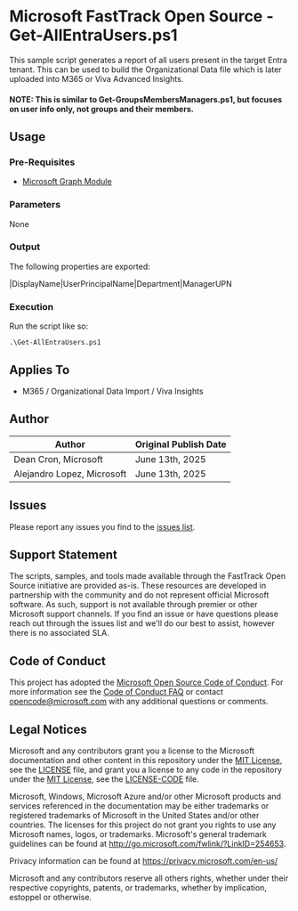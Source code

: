 # Microsoft FastTrack Open Source - Get-AllEntraUsers.ps1

This sample script generates a report of all users present in the target Entra tenant. This can be used to build the Organizational Data file which is later uploaded into M365 or Viva Advanced Insights.

#### NOTE: This is similar to Get-GroupsMembersManagers.ps1, but focuses on user info only, not groups and their members.

## Usage

### Pre-Requisites

- [Microsoft Graph Module](https://learn.microsoft.com/en-us/powershell/microsoftgraph/installation?view=graph-powershell-1.0) 

### Parameters

None

### Output

The following properties are exported:

|DisplayName|UserPrincipalName|Department|ManagerUPN 

### Execution

Run the script like so:

	.\Get-AllEntraUsers.ps1
    
## Applies To

- M365 / Organizational Data Import / Viva Insights 

## Author

|Author|Original Publish Date
|----|--------------------------
|Dean Cron, Microsoft|June 13th, 2025|
|Alejandro Lopez, Microsoft|June 13th, 2025|


## Issues

Please report any issues you find to the [issues list](https://github.com/microsoft/FastTrack/issues).

## Support Statement

The scripts, samples, and tools made available through the FastTrack Open Source initiative are provided as-is. These resources are developed in partnership with the community and do not represent official Microsoft software. As such, support is not available through premier or other Microsoft support channels. If you find an issue or have questions please reach out through the issues list and we'll do our best to assist, however there is no associated SLA.

## Code of Conduct

This project has adopted the [Microsoft Open Source Code of Conduct](https://opensource.microsoft.com/codeofconduct/).
For more information see the [Code of Conduct FAQ](https://opensource.microsoft.com/codeofconduct/faq/) or
contact [opencode@microsoft.com](mailto:opencode@microsoft.com) with any additional questions or comments.

## Legal Notices

Microsoft and any contributors grant you a license to the Microsoft documentation and other content in this repository under the [MIT License](https://opensource.org/licenses/MIT), see the [LICENSE](LICENSE) file, and grant you a license to any code in the repository under the [MIT License](https://opensource.org/licenses/MIT), see the [LICENSE-CODE](LICENSE-CODE) file.

Microsoft, Windows, Microsoft Azure and/or other Microsoft products and services referenced in the documentation may be either trademarks or registered trademarks of Microsoft in the United States and/or other countries. The licenses for this project do not grant you rights to use any Microsoft names, logos, or trademarks. Microsoft's general trademark guidelines can be found at http://go.microsoft.com/fwlink/?LinkID=254653.

Privacy information can be found at https://privacy.microsoft.com/en-us/

Microsoft and any contributors reserve all others rights, whether under their respective copyrights, patents,
or trademarks, whether by implication, estoppel or otherwise.

